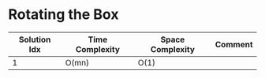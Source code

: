 # Rotating the Box

| Solution Idx | Time Complexity | Space Complexity | Comment |
| ------------ | --------------- | ---------------- | ------- |
| 1            | O(mn)           | O(1)             |         |
